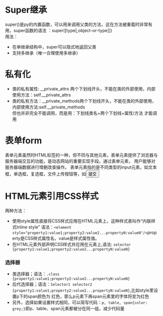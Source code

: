 # Super继承
super()是py的内置函数，可以用来调用父类的方法，这在方法被重载时非常有用，super函数的语法 ：super([type[,object-or-type]])  
用法：  
- 在单继承结构中，super可以隐式地返回父类
- 支持多继承（唯一合理使用多继承）
# 私有化
- 类的私有属性: __private_attrs 两个下划线开头，不能在类的外部使用，内部使用方法：self.__private_attrs    
- 类的私有方法：__private_methods两个下划线开头，不能在类的外部使用，内部使用方法:self.__private_methods    
但也并非完全不能调用，而是用：下划线类名+两个下划线+属性/方法 才能调用  

# 表单form  
表单元素虽然时HTML标签的一种，但不同与其他元素，表单元素提供了浏览器与服务器端交互的功能，是动态网站的重要实现手段。通过表单元素，
用户能够对服务器端数据进行增删改查操作。
表单元素指的是不同类型的input元素，如文本框，单选框，复选框，文件上传按钮等，如<input type="submit" name="confirm" value="提交">

# HTML元素引用CSS样式
两种方法：  
- 使用style属性直接将CSS样式应用在HTML元素上，这种样式表叫作“内联样式Inline style”
  语法：`<element style="property1:value1;property2:value2...propertyN:valueN"/>`property是CSS样式属性名，value是样式属性值。  
- 在HTML元素外部声明CSS样式并应用在元素上,语法: `selector {property1:value1;property2:value2...propertyN:valueN}`
### 选择器
* 类选择器；语法：`.class {property1:value1;property2:value2...propertyN:valueN}`  
* 后代选择器；语法：`Selector1 selector2 {property1:value1;property2:value2...propertyN:valueN}`,比如style里设置p下的span颜色为
  红色，那么p元素下再span元素里的字体将变为红色  
* 另外，选择如果设置样式相同，可以简写代码：`p, table, span{color: grey;}`即p、table、span元素都被分在同一组，减少代码量
